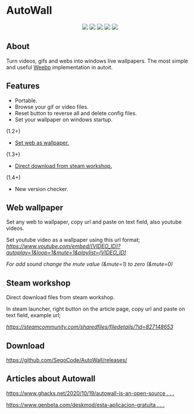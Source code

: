 # AutoWall

<p align="center">
<img src="https://github.com/SegoCode/AutoWall/blob/master/media/demo.gif">
<img src="https://img.shields.io/badge/core-weebp & mpv-red"> <img src="https://img.shields.io/badge/-%20Made%20with%20Autoit%20❤-blue.svg"> <img src="https://img.shields.io/badge/Platform%20%26%20Version%20Support-Windows%2010-green"> <img src="https://img.shields.io/github/languages/code-size/segocode/autowall">
</p>

## About

Turn videos, gifs and webs into windows live wallpapers. The most simple and useful [Weebp](src/weebp) implementation in autoit. 

## Features
- Portable.
- Browse your gif or video files.
- Reset button to reverse all and delete config files.
- Set your wallpaper on windows startup.

(1.2+)

- [Set web as wallpaper.](#web-wallpaper)

(1.3+)

- [Direct download from steam workshop.](#steam-workshop)

(1.4+)

- New version checker.

## Web wallpaper
 Set any web to wallpaper, copy url and paste on text field, also youtube videos.
 
 Set youtube video as a wallpaper using this url format;
 *https://www.youtube.com/embed/(VIDEO_ID)?autoplay=1&loop=1&mute=1&playlist=(VIDEO_ID)*
 
 *For add sound change the mute value (&mute=1) to zero (&mute=0)*


## Steam workshop
 Direct download files from steam workshop.
 
 In steam launcher, right button on the article page, copy url and paste on text field, example url;
 
 *https://steamcommunity.com/sharedfiles/filedetails/?id=827148653*

## Download

https://github.com/SegoCode/AutoWall/releases/


## Articles about Autowall

[https://www.ghacks.net/2020/10/19/autowall-is-an-open-source . . . ](https://www.ghacks.net/2020/10/19/autowall-is-an-open-source-program-that-can-display-animated-gifs-and-videos-as-your-wallpaper/)

[https://www.genbeta.com/deskmod/esta-aplicacion-gratuita . . . ](https://www.genbeta.com/deskmod/esta-aplicacion-gratuita-puedes-poner-gif-video-como-fondo-pantalla-windows-10)




